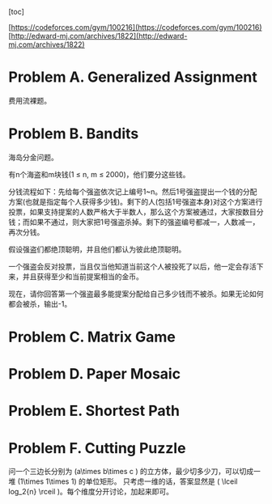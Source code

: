 [toc]

[https://codeforces.com/gym/100216](https://codeforces.com/gym/100216)
[http://edward-mj.com/archives/1822](http://edward-mj.com/archives/1822)

# Problem A. Generalized Assignment
费用流裸题。

# Problem B. Bandits
海岛分金问题。

有n个海盗和m块钱(1 ≤ n, m ≤ 2000)，他们要分这些钱。

分钱流程如下：先给每个强盗依次记上编号1~n。然后1号强盗提出一个钱的分配方案(也就是指定每个人获得多少钱)。剩下的人(包括1号强盗本身)对这个方案进行投票，如果支持提案的人数严格大于半数人，那么这个方案被通过，大家按数目分钱；而如果不通过，则大家把1号强盗杀掉。剩下的强盗编号都减一，人数减一，再次分钱。

假设强盗们都绝顶聪明，并且他们都认为彼此绝顶聪明。

一个强盗会反对投票，当且仅当他知道当前这个人被投死了以后，他一定会存活下来，并且获得至少和当前提案相当的金币。

现在，请你回答第一个强盗最多能提案分配给自己多少钱而不被杀。如果无论如何都会被杀，输出-1。

# Problem C. Matrix Game

# Problem D. Paper Mosaic
# Problem E. Shortest Path
# Problem F. Cutting Puzzle
问一个三边长分别为 \(a\times b\times c \) 的立方体，最少切多少刀，可以切成一堆 \(1\times 1\times 1\) 的单位矩形。
只考虑一维的话，答案显然是 \( \lceil log_2{n} \rceil \)。每个维度分开讨论，加起来即可。
